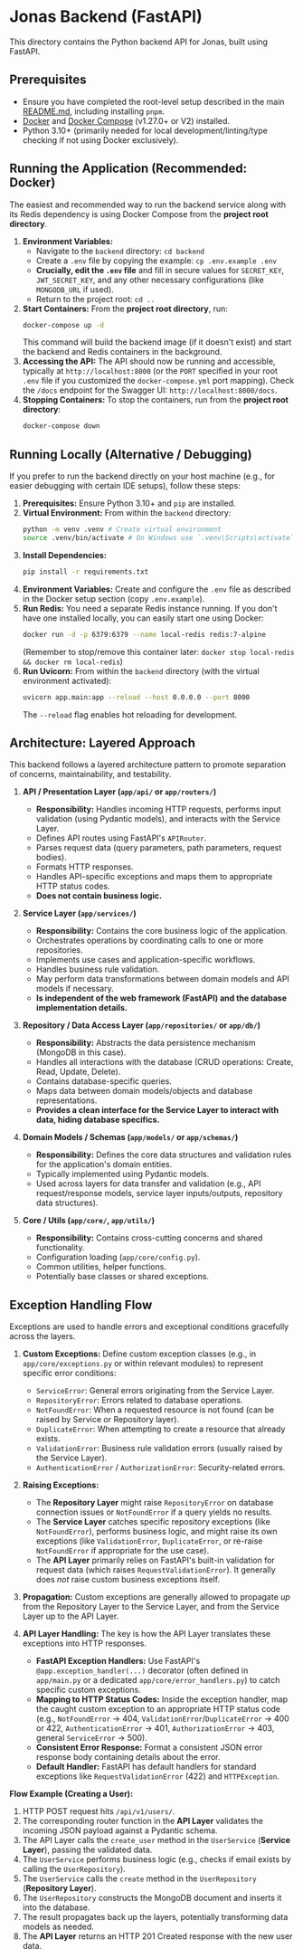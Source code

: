 # Jonas Backend (FastAPI)

This directory contains the Python backend API for Jonas, built using FastAPI.

## Prerequisites

- Ensure you have completed the root-level setup described in the main [README.md](../../README.md), including installing `pnpm`.
- [Docker](https://docs.docker.com/get-docker/) and [Docker Compose](https://docs.docker.com/compose/install/) (v1.27.0+ or V2) installed.
- Python 3.10+ (primarily needed for local development/linting/type checking if not using Docker exclusively).

## Running the Application (Recommended: Docker)

The easiest and recommended way to run the backend service along with its Redis dependency is using Docker Compose from the **project root directory**.

1. **Environment Variables:**
    * Navigate to the `backend` directory: `cd backend`
    * Create a `.env` file by copying the example: `cp .env.example .env`
    * **Crucially, edit the `.env` file** and fill in secure values for `SECRET_KEY`, `JWT_SECRET_KEY`, and any other necessary configurations (like `MONGODB_URL` if used).
    * Return to the project root: `cd ..`
2. **Start Containers:**
    From the **project root directory**, run:
    ```bash
    docker-compose up -d
    ```
    This command will build the backend image (if it doesn't exist) and start the backend and Redis containers in the background.
3. **Accessing the API:**
    The API should now be running and accessible, typically at `http://localhost:8000` (or the `PORT` specified in your root `.env` file if you customized the `docker-compose.yml` port mapping). Check the `/docs` endpoint for the Swagger UI: `http://localhost:8000/docs`.
4. **Stopping Containers:**
    To stop the containers, run from the **project root directory**:
    ```bash
    docker-compose down
    ```

## Running Locally (Alternative / Debugging)

If you prefer to run the backend directly on your host machine (e.g., for easier debugging with certain IDE setups), follow these steps:

1. **Prerequisites:** Ensure Python 3.10+ and `pip` are installed.
2. **Virtual Environment:** From within the `backend` directory:
    ```bash
    python -m venv .venv # Create virtual environment
    source .venv/bin/activate # On Windows use `.venv\Scripts\activate`
    ```
3. **Install Dependencies:**
    ```bash
    pip install -r requirements.txt
    ```
4. **Environment Variables:** Create and configure the `.env` file as described in the Docker setup section (copy `.env.example`).
5. **Run Redis:** You need a separate Redis instance running. If you don't have one installed locally, you can easily start one using Docker:
    ```bash
    docker run -d -p 6379:6379 --name local-redis redis:7-alpine
    ```
    (Remember to stop/remove this container later: `docker stop local-redis && docker rm local-redis`)
6. **Run Uvicorn:** From within the `backend` directory (with the virtual environment activated):
    ```bash
    uvicorn app.main:app --reload --host 0.0.0.0 --port 8000 
    ```
    The `--reload` flag enables hot reloading for development.

## Architecture: Layered Approach

This backend follows a layered architecture pattern to promote separation of concerns, maintainability, and testability.

1.  **API / Presentation Layer (`app/api/` or `app/routers/`)**
    *   **Responsibility:** Handles incoming HTTP requests, performs input validation (using Pydantic models), and interacts with the Service Layer.
    *   Defines API routes using FastAPI's `APIRouter`.
    *   Parses request data (query parameters, path parameters, request bodies).
    *   Formats HTTP responses.
    *   Handles API-specific exceptions and maps them to appropriate HTTP status codes.
    *   **Does not contain business logic.**

2.  **Service Layer (`app/services/`)**
    *   **Responsibility:** Contains the core business logic of the application.
    *   Orchestrates operations by coordinating calls to one or more repositories.
    *   Implements use cases and application-specific workflows.
    *   Handles business rule validation.
    *   May perform data transformations between domain models and API models if necessary.
    *   **Is independent of the web framework (FastAPI) and the database implementation details.**

3.  **Repository / Data Access Layer (`app/repositories/` or `app/db/`)**
    *   **Responsibility:** Abstracts the data persistence mechanism (MongoDB in this case).
    *   Handles all interactions with the database (CRUD operations: Create, Read, Update, Delete).
    *   Contains database-specific queries.
    *   Maps data between domain models/objects and database representations.
    *   **Provides a clean interface for the Service Layer to interact with data, hiding database specifics.**

4.  **Domain Models / Schemas (`app/models/` or `app/schemas/`)**
    *   **Responsibility:** Defines the core data structures and validation rules for the application's domain entities.
    *   Typically implemented using Pydantic models.
    *   Used across layers for data transfer and validation (e.g., API request/response models, service layer inputs/outputs, repository data structures).

5.  **Core / Utils (`app/core/`, `app/utils/`)**
    *   **Responsibility:** Contains cross-cutting concerns and shared functionality.
    *   Configuration loading (`app/core/config.py`).
    *   Common utilities, helper functions.
    *   Potentially base classes or shared exceptions.

## Exception Handling Flow

Exceptions are used to handle errors and exceptional conditions gracefully across the layers.

1.  **Custom Exceptions:** Define custom exception classes (e.g., in `app/core/exceptions.py` or within relevant modules) to represent specific error conditions:
    *   `ServiceError`: General errors originating from the Service Layer.
    *   `RepositoryError`: Errors related to database operations.
    *   `NotFoundError`: When a requested resource is not found (can be raised by Service or Repository layer).
    *   `DuplicateError`: When attempting to create a resource that already exists.
    *   `ValidationError`: Business rule validation errors (usually raised by the Service Layer).
    *   `AuthenticationError` / `AuthorizationError`: Security-related errors.

2.  **Raising Exceptions:**
    *   The **Repository Layer** might raise `RepositoryError` on database connection issues or `NotFoundError` if a query yields no results.
    *   The **Service Layer** catches specific repository exceptions (like `NotFoundError`), performs business logic, and might raise its own exceptions (like `ValidationError`, `DuplicateError`, or re-raise `NotFoundError` if appropriate for the use case).
    *   The **API Layer** primarily relies on FastAPI's built-in validation for request data (which raises `RequestValidationError`). It generally does *not* raise custom business exceptions itself.

3.  **Propagation:** Custom exceptions are generally allowed to propagate *up* from the Repository Layer to the Service Layer, and from the Service Layer up to the API Layer.

4.  **API Layer Handling:** The key is how the API Layer translates these exceptions into HTTP responses.
    *   **FastAPI Exception Handlers:** Use FastAPI's `@app.exception_handler(...)` decorator (often defined in `app/main.py` or a dedicated `app/core/error_handlers.py`) to catch specific custom exceptions.
    *   **Mapping to HTTP Status Codes:** Inside the exception handler, map the caught custom exception to an appropriate HTTP status code (e.g., `NotFoundError` -> 404, `ValidationError`/`DuplicateError` -> 400 or 422, `AuthenticationError` -> 401, `AuthorizationError` -> 403, general `ServiceError` -> 500).
    *   **Consistent Error Response:** Format a consistent JSON error response body containing details about the error.
    *   **Default Handler:** FastAPI has default handlers for standard exceptions like `RequestValidationError` (422) and `HTTPException`.


**Flow Example (Creating a User):**

1.  HTTP POST request hits `/api/v1/users/`.
2.  The corresponding router function in the **API Layer** validates the incoming JSON payload against a Pydantic schema.
3.  The API Layer calls the `create_user` method in the `UserService` (**Service Layer**), passing the validated data.
4.  The `UserService` performs business logic (e.g., checks if email exists by calling the `UserRepository`).
5.  The `UserService` calls the `create` method in the `UserRepository` (**Repository Layer**).
6.  The `UserRepository` constructs the MongoDB document and inserts it into the database.
7.  The result propagates back up the layers, potentially transforming data models as needed.
8.  The **API Layer** returns an HTTP 201 Created response with the new user data. 